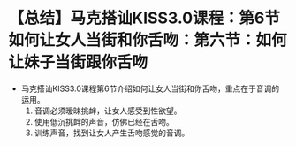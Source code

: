 # 【总结】马克搭讪KISS3.0课程：第6节如何让女人当街和你舌吻：第六节：如何让妹子当街跟你舌吻

-   马克搭讪KISS3.0课程第6节介绍如何让女人当街和你舌吻，重点在于音调的运用。
    1.  音调必须暧昧挑衅，让女人感受到性欲望。
    2.  使用低沉挑衅的声音，仿佛已经在舌吻。
    3.  训练声音，找到让女人产生舌吻感觉的音调。
